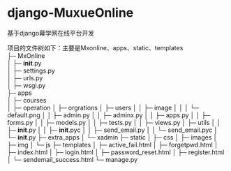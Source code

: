 # django-MuxueOnline
基于django幕学网在线平台开发

项目的文件树如下：主要是Mxonline、apps、static、templates<br>
├─ MxOnline<br>
│  ├─ __init__.py<br>
│  ├─ settings.py<br>
│  ├─ urls.py<br>
│  ├─ wsgi.py<br>
├─ apps<br>
│  ├─ courses<br>
│  ├─ operation
│  ├─ orgrations
│  ├─ users
│  │  ├─ image
│  │  │  └─ default.png
│  │  ├─ admin.py
│  │  ├─ adminx.py
│  │  ├─ apps.py
│  │  ├─ forms.py
│  │  ├─ models.py
│  │  ├─ tests.py
│  │  ├─ views.py
│  ├─ utils
│  │  ├─ __init__.py
│  │  ├─ __init__.pyc
│  │  ├─ send_email.py
│  │  └─ send_email.pyc
│  └─ __init__.py
├─ extra_apps
│  └─ xadmin
├─ static
│  ├─ css
│  ├─ images
│  ├─ img
│  └─ js
├─ templates
│  ├─ active_fail.html
│  ├─ forgetpwd.html
│  ├─ index.html
│  ├─ login.html
│  ├─ password_reset.html
│  ├─ register.html
│  └─ sendemail_success.html
└─ manage.py
